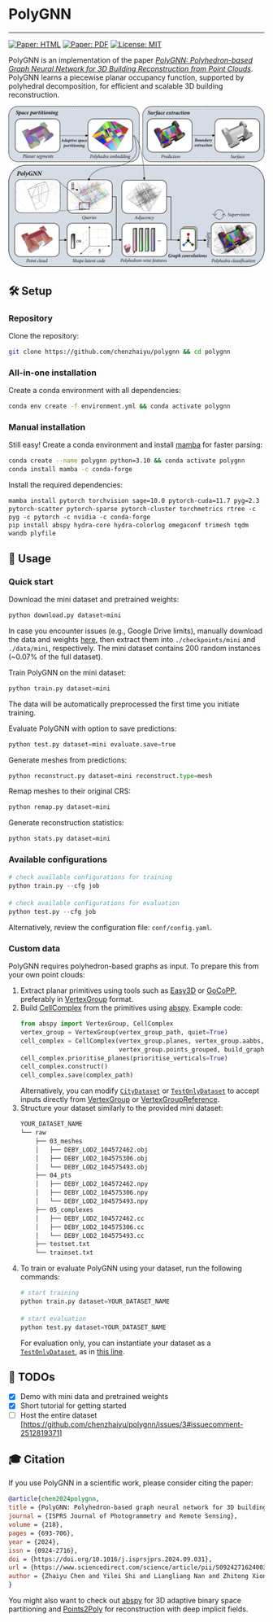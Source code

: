 # PolyGNN

-----------
[![Paper: HTML](https://img.shields.io/badge/Paper-HTML-yellow)](https://www.sciencedirect.com/science/article/pii/S0924271624003691) 
[![Paper: PDF](https://img.shields.io/badge/Paper-PDF-green)](https://www.sciencedirect.com/science/article/pii/S0924271624003691/pdfft?md5=3d0d8b3b72cdd3f4c809d714b1292137&pid=1-s2.0-S0924271624003691-main.pdf) 
[![License: MIT](https://img.shields.io/badge/License-MIT-blue.svg)](https://raw.githubusercontent.com/chenzhaiyu/polygnn/main/LICENSE)

PolyGNN is an implementation of the paper [*PolyGNN: Polyhedron-based Graph Neural Network for 3D Building Reconstruction from Point Clouds*](https://www.sciencedirect.com/science/article/pii/S0924271624003691). 
PolyGNN learns a piecewise planar occupancy function, supported by polyhedral decomposition, for efficient and scalable 3D building reconstruction.

<p align="center">
<img src="https://raw.githubusercontent.com/chenzhaiyu/polygnn/master/docs/architecture.png" width="680"/>
</p>

## 🛠️ Setup

### Repository

Clone the repository:

```bash
git clone https://github.com/chenzhaiyu/polygnn && cd polygnn
```

### All-in-one installation

Create a conda environment with all dependencies:

```bash
conda env create -f environment.yml && conda activate polygnn
```

### Manual installation

Still easy! Create a conda environment and install [mamba](https://github.com/mamba-org/mamba) for faster parsing:
```bash
conda create --name polygnn python=3.10 && conda activate polygnn
conda install mamba -c conda-forge
```

Install the required dependencies:
```
mamba install pytorch torchvision sage=10.0 pytorch-cuda=11.7 pyg=2.3 pytorch-scatter pytorch-sparse pytorch-cluster torchmetrics rtree -c pyg -c pytorch -c nvidia -c conda-forge
pip install abspy hydra-core hydra-colorlog omegaconf trimesh tqdm wandb plyfile
```

## 🚀 Usage

### Quick start

Download the mini dataset and pretrained weights:

```python
python download.py dataset=mini
```
In case you encounter issues (e.g., Google Drive limits), manually download the data and weights [here](https://drive.google.com/drive/folders/1fAwvhGtOgS8f4IldE1J4v5s0438WM24b?usp=sharing), then extract them into `./checkpoints/mini` and `./data/mini`, respectively.
The mini dataset contains 200 random instances (~0.07% of the full dataset).

Train PolyGNN on the mini dataset:
```python
python train.py dataset=mini
```
The data will be automatically preprocessed the first time you initiate training.

Evaluate PolyGNN with option to save predictions:
```python
python test.py dataset=mini evaluate.save=true
```

Generate meshes from predictions:
```python
python reconstruct.py dataset=mini reconstruct.type=mesh
```

Remap meshes to their original CRS:
```python
python remap.py dataset=mini
```

Generate reconstruction statistics:
```python
python stats.py dataset=mini
```

### Available configurations

```python
# check available configurations for training
python train.py --cfg job

# check available configurations for evaluation
python test.py --cfg job
```
Alternatively, review the configuration file: `conf/config.yaml`.


### Custom data

PolyGNN requires polyhedron-based graphs as input. To prepare this from your own point clouds:
1. Extract planar primitives using tools such as [Easy3D](https://github.com/LiangliangNan/Easy3D) or [GoCoPP](https://github.com/Ylannl/GoCoPP), preferably in [VertexGroup](https://abspy.readthedocs.io/en/latest/vertexgroup.html) format.
2. Build [CellComplex](https://abspy.readthedocs.io/en/latest/api.html#abspy.CellComplex) from the primitives using [abspy](https://github.com/chenzhaiyu/abspy). Example code:
   ```python
   from abspy import VertexGroup, CellComplex
   vertex_group = VertexGroup(vertex_group_path, quiet=True)
   cell_complex = CellComplex(vertex_group.planes, vertex_group.aabbs,
                              vertex_group.points_grouped, build_graph=True, quiet=True)
   cell_complex.prioritise_planes(prioritise_verticals=True)
   cell_complex.construct()
   cell_complex.save(complex_path)
   ```
   Alternatively, you can modify [`CityDataset`](https://github.com/chenzhaiyu/polygnn/blob/67addd77a6be1d100448e3bd7523babfa063d0dd/dataset.py#L157) or [`TestOnlyDataset`](https://github.com/chenzhaiyu/polygnn/blob/67addd77a6be1d100448e3bd7523babfa063d0dd/dataset.py#L276) to accept inputs directly from [VertexGroup](https://abspy.readthedocs.io/en/latest/vertexgroup.html) or [VertexGroupReference](https://abspy.readthedocs.io/en/latest/api.html#abspy.VertexGroupReference).
3. Structure your dataset similarly to the provided mini dataset:
   ```bash
   YOUR_DATASET_NAME
   └── raw
       ├── 03_meshes
       │   ├── DEBY_LOD2_104572462.obj
       │   ├── DEBY_LOD2_104575306.obj
       │   └── DEBY_LOD2_104575493.obj
       ├── 04_pts
       │   ├── DEBY_LOD2_104572462.npy
       │   ├── DEBY_LOD2_104575306.npy
       │   └── DEBY_LOD2_104575493.npy
       ├── 05_complexes
       │   ├── DEBY_LOD2_104572462.cc
       │   ├── DEBY_LOD2_104575306.cc
       │   └── DEBY_LOD2_104575493.cc
       ├── testset.txt
       └── trainset.txt
   ```
4. To train or evaluate PolyGNN using your dataset, run the following commands:
   ```python
   # start training
   python train.py dataset=YOUR_DATASET_NAME
   
   # start evaluation
   python test.py dataset=YOUR_DATASET_NAME
   ```
   For evaluation only, you can instantiate your dataset as a [`TestOnlyDataset`](https://github.com/chenzhaiyu/polygnn/blob/67addd77a6be1d100448e3bd7523babfa063d0dd/dataset.py#L276), as in [this line](https://github.com/chenzhaiyu/polygnn/blob/94ffc9e45f0721653038bd91f33f1d4eafeab7cb/test.py#L178).

## 👷 TODOs

- [x] Demo with mini data and pretrained weights
- [x] Short tutorial for getting started
- [ ] Host the entire dataset [https://github.com/chenzhaiyu/polygnn/issues/3#issuecomment-2512819371]

## 🎓 Citation

If you use PolyGNN in a scientific work, please consider citing the paper:

```bibtex
@article{chen2024polygnn,
title = {PolyGNN: Polyhedron-based graph neural network for 3D building reconstruction from point clouds},
journal = {ISPRS Journal of Photogrammetry and Remote Sensing},
volume = {218},
pages = {693-706},
year = {2024},
issn = {0924-2716},
doi = {https://doi.org/10.1016/j.isprsjprs.2024.09.031},
url = {https://www.sciencedirect.com/science/article/pii/S0924271624003691},
author = {Zhaiyu Chen and Yilei Shi and Liangliang Nan and Zhitong Xiong and Xiao Xiang Zhu},
}
```

You might also want to check out [abspy](https://github.com/chenzhaiyu/abspy) for 3D adaptive binary space partitioning and [Points2Poly](https://github.com/chenzhaiyu/points2poly) for reconstruction with deep implicit fields.
